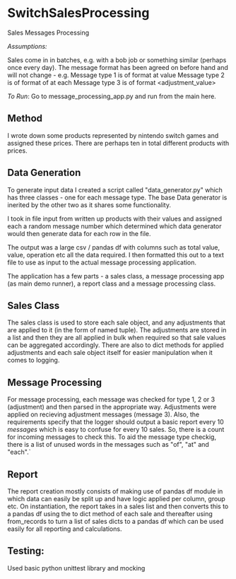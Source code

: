 # SwitchSalesProcessing
Sales Messages Processing 

*Assumptions:* 

Sales come in in batches, e.g. with a bob job or something similar (perhaps once every day). 
The message format has been agreed on before hand and will not change -
e.g. Message type 1 is of format <product> at value
Message type 2 is of format <number> of <product> at <value> each
Message type 3 is of format <operation> <adjustment_value> <product>
  
*To Run*: 
Go to message_processing_app.py and run from the main here. 

## Method
I wrote down some products represented by nintendo switch games and assigned these prices. There are perhaps 
ten in total different products with prices. 

## Data Generation 

To generate input data I created a script called "data_generator.py" which has three classes - one for each message type. 
The base Data generator is inerited by the other two as it shares some functionality. 

I took in file input from written up products with their values and assigned each a random message number which determined which data
generator would then generate data for each row in the file. 

The output was a large csv / pandas df with columns such as total value, value, operation etc all the data required. 
I then formatted this out to a text file to use as input to the actual message processing application. 

The application has a few parts - a sales class, a message processing app (as main demo runner), a report class and a message processing class. 

## Sales Class 

The sales class is used to store each sale object, and any adjustments that are applied to it (in the form of named tuple). 
The adjustments are stored in a list and then they are all applied in bulk when required so that sale values can be aggregated accordingly. 
There are also to dict methods for applied adjustments and each sale object itself for easier manipulation when it comes to logging. 

## Message Processing

For message processing, each message was checked for type 1, 2 or 3 (adjustment) and then parsed in the appropriate way. 
Adjustments were applied on recieving adjustment messages (message 3). 
Also, the requirements specify that the logger should output a basic report every 10 *messages* which is easy to confuse for every 10 sales.
So, there is a count for incoming messages to check this. 
To aid the message type checkig, there is a list of unused words in the messages such as "of", "at" and "each".`

## Report

The report creation mostly consists of making use of pandas df module in which data can easily be split up and have logic applied 
per column, group etc. On instantiation, the report takes in a sales list and then converts this to a pandas df using the to dict method of each sale 
and thereafter using from_records to turn a list of sales dicts to a pandas df which can be used easily for all reporting and calculations. 

## Testing: 

Used basic python unittest library and mocking
